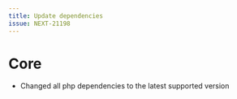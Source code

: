 ```yaml
---
title: Update dependencies
issue: NEXT-21198
---
```

# Core
* Changed all php dependencies to the latest supported version
